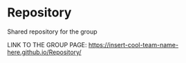 # Repository
Shared repository for the group

LINK TO THE GROUP PAGE: https://insert-cool-team-name-here.github.io/Repository/
